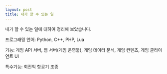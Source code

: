 ```yaml
---
layout: post
title: 내가 할 수 있는 일
---
```


내가 할 수 있는 일에 대하여 정리해 보았습니다.

프로그래밍 언어: Python, C++, PHP, Lua

기능: 게임 API 서버, 웹 서버(게임 운영툴), 게임 데이터 분석, 게임 컨텐츠, 게임 클라이언트 UI

특수기능: 회전익 항공기 조종
